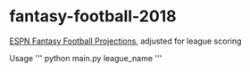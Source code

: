 # fantasy-football-2018
[ESPN Fantasy Football Projections](http://games.espn.com/ffl/tools/projections?&startIndex=40), adjusted for league scoring

Usage
''' python main.py league_name '''
